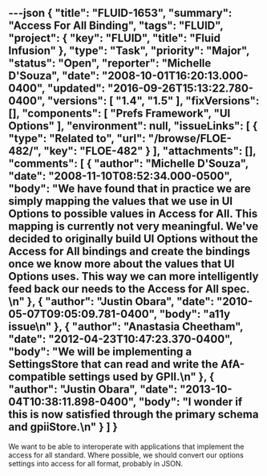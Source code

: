 ---json
{
  "title": "FLUID-1653",
  "summary": "Access For All Binding",
  "tags": "FLUID",
  "project": {
    "key": "FLUID",
    "title": "Fluid Infusion"
  },
  "type": "Task",
  "priority": "Major",
  "status": "Open",
  "reporter": "Michelle D'Souza",
  "date": "2008-10-01T16:20:13.000-0400",
  "updated": "2016-09-26T15:13:22.780-0400",
  "versions": [
    "1.4",
    "1.5"
  ],
  "fixVersions": [],
  "components": [
    "Prefs Framework",
    "UI Options"
  ],
  "environment": null,
  "issueLinks": [
    {
      "type": "Related to",
      "url": "/browse/FLOE-482/",
      "key": "FLOE-482"
    }
  ],
  "attachments": [],
  "comments": [
    {
      "author": "Michelle D'Souza",
      "date": "2008-11-10T08:52:34.000-0500",
      "body": "We have found that in practice we are simply mapping the values that we use in UI Options to possible values in Access for All. This mapping is currently not very meaningful. We've decided to originally build UI Options without the Access for All bindings and create the bindings once we know more about the values that UI Options uses. This way we can more intelligently feed back our needs to the Access for All spec.&#x20;\n"
    },
    {
      "author": "Justin Obara",
      "date": "2010-05-07T09:05:09.781-0400",
      "body": "a11y issue\n"
    },
    {
      "author": "Anastasia Cheetham",
      "date": "2012-04-23T10:47:23.370-0400",
      "body": "We will be implementing a SettingsStore that can read and write the AfA-compatible settings used by GPII.\n"
    },
    {
      "author": "Justin Obara",
      "date": "2013-10-04T10:38:11.898-0400",
      "body": "I wonder if this is now satisfied through the primary schema and gpiiStore.\n"
    }
  ]
}
---
We want to be able to interoperate with applications that implement the access for all standard. Where possible, we should convert our options settings into access for all format, probably in JSON.&#x20;

        